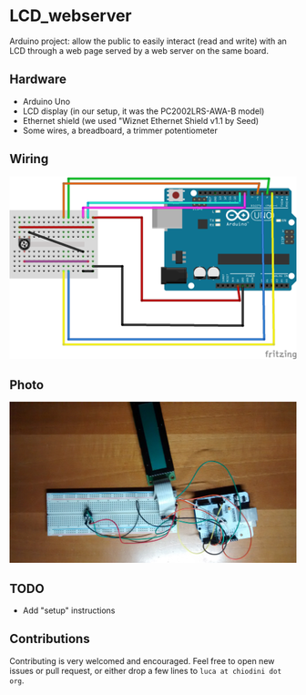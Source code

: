 # LCD_webserver
Arduino project: allow the public to easily interact (read and write) with an LCD through a web page served by a web server on the same board.

## Hardware
- Arduino Uno
- LCD display (in our setup, it was the PC2002LRS-AWA-B model)
- Ethernet shield (we used "Wiznet Ethernet Shield v1.1 by Seed)
- Some wires, a breadboard, a trimmer potentiometer

## Wiring
![Schema](wiring.png)

## Photo
![Photo](photo.jpg)

## TODO
- Add "setup" instructions

## Contributions
Contributing is very welcomed and encouraged. Feel free to open new issues or pull request, or either drop a few lines to `luca at chiodini dot org`.

